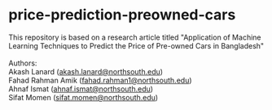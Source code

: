 # price-prediction-preowned-cars
This repository is based on a research article titled "Application of Machine Learning Techniques to Predict the Price
of Pre-owned Cars in Bangladesh"<br /> 
<br /> 
Authors:<br /> 
Akash Lanard (akash.lanard@northsouth.edu)<br /> 
Fahad Rahman Amik (fahad.rahman1@northsouth.edu)<br /> 
Ahnaf Ismat (ahnaf.ismat@northsouth.edu)<br /> 
Sifat Momen (sifat.momen@northsouth.edu)<br /> 

